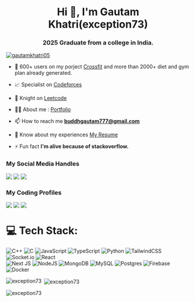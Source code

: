 <h1 align="center">Hi 👋, I'm Gautam Khatri(exception73)</h1>
<h3 align="center"> 2025 Graduate from a college in India. </h3>

<p align="left"> <a href="https://twitter.com/gautamkhatri05" target="blank"><img src="https://img.shields.io/twitter/follow/gautamkhatri05?logo=twitter&style=for-the-badge" alt="gautamkhatri05" /></a> </p>


- 🌱 600+ users on my porject [Crossfit](https://crossfit-front-gamma.vercel.app/) and more than 2000+ diet and gym plan already generated.
  
-  📈 Specialist on [Codeforces](https://codeforces.com/profile/exception73 )

-  👑 Knight on [Leetcode](https://leetcode.com/exception73/ )

- 👨‍💻 About me :  [Portfolio](https://portfolio-six-mu-93.vercel.app/)

- 📫 How to reach me **buddhgautam777@gmail.com**

- 📄 Know about my experiences [My Resume](https://portfolio-six-mu-93.vercel.app/static/media/cv.9735fbb8c90f7352df5a.pdf)

- ⚡ Fun fact **I'm alive because of stackoverflow.**


### My Social Media Handles
[<img src="https://img.shields.io/badge/linkedin-%230077B5.svg?style=for-the-badge&logo=linkedin&logoColor=white" />](https://www.linkedin.com/in/gautambuddh/)
[<img src="https://img.shields.io/badge/Twitter-%231DA1F2.svg?style=for-the-badge&logo=Twitter&logoColor=white" />](https://twitter.com/gautamkhatri05)
[<img src="https://img.shields.io/badge/Instagram-%23E4405F.svg?style=for-the-badge&logo=Instagram&logoColor=white" />](https://www.instagram.com/khatrii_gautam/)

  
### My Coding Profiles
[<img src="https://img.shields.io/badge/Codeforces-445f9d?style=for-the-badge&logo=Codeforces&logoColor=white" />](https://codeforces.com/profile/exception73/)
[<img src="https://img.shields.io/badge/-LeetCode-FFA116?style=for-the-badge&logo=LeetCode&logoColor=black" />](https://leetcode.com/exception73/)
[<img src="https://img.shields.io/badge/GeeksforGeeks-298D46?style=for-the-badge&logo=geeksforgeeks&logoColor=white" />](https://auth.geeksforgeeks.org/user/exception73/practice/)

# 💻 Tech Stack:
![C++](https://img.shields.io/badge/c++-%2300599C.svg?style=for-the-badge&logo=c%2B%2B&logoColor=white) 
![C](https://img.shields.io/badge/c-%2300599C.svg?style=for-the-badge&logo=c&logoColor=white) 
![JavaScript](https://img.shields.io/badge/javascript-%23323330.svg?style=for-the-badge&logo=javascript&logoColor=%23F7DF1E) 
![TypeScript](https://img.shields.io/badge/typescript-%23007ACC.svg?style=for-the-badge&logo=typescript&logoColor=white)
![Python](https://img.shields.io/badge/python-3670A0?style=for-the-badge&logo=python&logoColor=ffdd54)
![TailwindCSS](https://img.shields.io/badge/tailwindcss-%2338B2AC.svg?style=for-the-badge&logo=tailwind-css&logoColor=white)
![Socket.io](https://img.shields.io/badge/Socket.io-black?style=for-the-badge&logo=socket.io&badgeColor=010101)
![React](https://img.shields.io/badge/react-%2320232a.svg?style=for-the-badge&logo=react&logoColor=%2361DAFB)      
![Next JS](https://img.shields.io/badge/Next-black?style=for-the-badge&logo=next.js&logoColor=white) 
![NodeJS](https://img.shields.io/badge/node.js-6DA55F?style=for-the-badge&logo=node.js&logoColor=white)
![MongoDB](https://img.shields.io/badge/MongoDB-%234ea94b.svg?style=for-the-badge&logo=mongodb&logoColor=white) 
![MySQL](https://img.shields.io/badge/mysql-%2300000f.svg?style=for-the-badge&logo=mysql&logoColor=white)
![Postgres](https://img.shields.io/badge/postgres-%23316192.svg?style=for-the-badge&logo=postgresql&logoColor=white) 
![Firebase](https://img.shields.io/badge/Firebase-039BE5?style=for-the-badge&logo=Firebase&logoColor=white) 
![Docker](https://img.shields.io/badge/docker-%230db7ed.svg?style=for-the-badge&logo=docker&logoColor=white) 


<p><img align="left" src="https://github-readme-stats.vercel.app/api/top-langs?username=exception73&show_icons=true&locale=en&layout=compact" alt="exception73" /></p>

<p>&nbsp;<img align="center" src="https://github-readme-stats.vercel.app/api?username=exception73&show_icons=true&locale=en" alt="exception73" /></p>

<p><img align="center" src="https://github-readme-streak-stats.herokuapp.com/?user=exception73&" alt="exception73" /></p>

